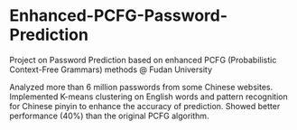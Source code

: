 # Enhanced-PCFG-Password-Prediction
Project on Password Prediction based on enhanced PCFG (Probabilistic Context-Free Grammars) methods @ Fudan University

Analyzed more than 6 million passwords from some Chinese websites.
Implemented K-means clustering on English words and pattern recognition for Chinese pinyin to enhance the accuracy of prediction.
Showed better performance (40%) than the original PCFG algorithm.
